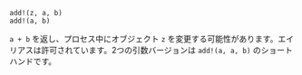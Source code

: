 ```
add!(z, a, b)
add!(a, b)
```

`a + b` を返し、プロセス中にオブジェクト `z` を変更する可能性があります。エイリアスは許可されています。2つの引数バージョンは `add!(a, a, b)` のショートハンドです。
